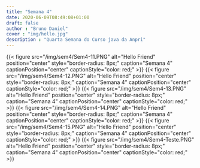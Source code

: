 ```yaml
---
title: "Semana 4"
date: 2020-06-09T08:49:08+01:00
draft: false
author : "Bruno Daniel"
cover : "img/hello.jpg"
description : "Quarta Semana do Curso java da Anpri"
---
```

{{< figure src="/img/sem4/Sem4-11.PNG" alt="Hello Friend" position="center" style="border-radius: 8px;" caption="Semana 4" captionPosition="center" captionStyle="color: red;" >}}
{{< figure src="/img/sem4/Sem4-12.PNG" alt="Hello Friend" position="center" style="border-radius: 8px;" caption="Semana 4" captionPosition="center" captionStyle="color: red;" >}}
{{< figure src="/img/sem4/Sem4-13.PNG" alt="Hello Friend" position="center" style="border-radius: 8px;" caption="Semana 4" captionPosition="center" captionStyle="color: red;" >}}
{{< figure src="/img/sem4/Sem4-14.PNG" alt="Hello Friend" position="center" style="border-radius: 8px;" caption="Semana 4" captionPosition="center" captionStyle="color: red;" >}}
{{< figure src="/img/sem4/Sem4-15.PNG" alt="Hello Friend" position="center" style="border-radius: 8px;" caption="Semana 4" captionPosition="center" captionStyle="color: red;" >}}
{{< figure src="/img/sem4/Sem4-Teste.PNG" alt="Hello Friend" position="center" style="border-radius: 8px;" caption="Semana 4" captionPosition="center" captionStyle="color: red;" >}}